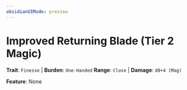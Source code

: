 ```yaml
---
obsidianUIMode: preview
---
```

# Improved Returning Blade (Tier 2 Magic)

**Trait**: `Finesse` | **Burden**: `One-Handed`
**Range**: `Close` | **Damage**: `d8+4 (Mag)`

**Feature**: None
